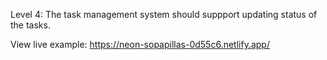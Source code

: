 Level 4: The task management system should suppport updating status of the tasks.

View live example: https://neon-sopapillas-0d55c6.netlify.app/
